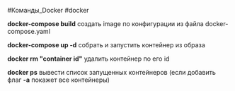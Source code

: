 #Команды_Docker #docker

**docker-compose build** создать image по конфигурации из файла docker-compose.yaml

**docker-compose up -d** собрать и запустить контейнер из образа 

**docker rm "container id"** удалить контейнер по его id 

**docker ps** вывести список запущенных контейнеров (если добавить флаг **-a** покажет все контейнеры)

